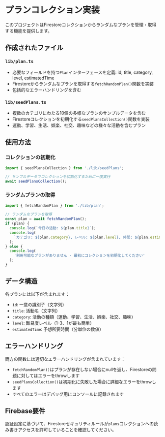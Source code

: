# プランコレクション実装

このプロジェクトはFirestoreコレクションからランダムなプランを管理・取得する機能を提供します。

## 作成されたファイル

### `lib/plan.ts`

- 必要なフィールドを持つ`Plan`インターフェースを定義: id, title, category, level, estimatedTime
- Firestoreからランダムなプランを取得する`fetchRandomPlan()`関数を実装
- 包括的なエラーハンドリングを含む

### `lib/seedPlans.ts`

- 複数のカテゴリにわたる10個の多様なプランのサンプルデータを含む
- Firestoreコレクションを初期化する`seedPlansCollection()`関数を実装
- 運動、学習、生活、娯楽、社交、趣味などの様々な活動を含むプラン

## 使用方法

### コレクションの初期化

```typescript
import { seedPlansCollection } from './lib/seedPlans';

// サンプルデータでコレクションを初期化するために一度実行
await seedPlansCollection();
```

### ランダムプランの取得

```typescript
import { fetchRandomPlan } from './lib/plan';

// ランダムなプランを取得
const plan = await fetchRandomPlan();
if (plan) {
  console.log(`今日の活動: ${plan.title}`);
  console.log(
    `カテゴリ: ${plan.category}, レベル: ${plan.level}, 時間: ${plan.estimatedTime}分`
  );
} else {
  console.log(
    '利用可能なプランがありません - 最初にコレクションを初期化してください'
  );
}
```

## データ構造

各プランには以下が含まれます：

- `id`: 一意の識別子（文字列）
- `title`: 活動名（文字列）
- `category`: 活動の種類（運動、学習、生活、娯楽、社交、趣味）
- `level`: 難易度レベル（1-3、1が最も簡単）
- `estimatedTime`: 予想所要時間（分単位の数値）

## エラーハンドリング

両方の関数には適切なエラーハンドリングが含まれています：

- `fetchRandomPlan()`はプランが存在しない場合にnullを返し、Firestoreの問題に対してはエラーをthrowします
- `seedPlansCollection()`は初期化に失敗した場合に詳細なエラーをthrowします
- すべてのエラーはデバッグ用にコンソールに記録されます

## Firebase要件

認証設定に基づいて、Firestoreセキュリティルールが`plans`コレクションへの読み書きアクセスを許可していることを確認してください。
